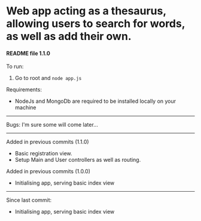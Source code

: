 # Web app acting as a thesaurus, allowing users to search for words, as well as add their own.

#### README file 1.1.0


To run:

1) Go to root and 
`node app.js`

Requirements:

- NodeJs and MongoDb are required to be installed locally on your machine

---

Bugs:
I'm sure some will come later...

---

Added in previous commits (1.1.0) 
- Basic registration view.
- Setup Main and User controllers as well as routing.

Added in previous commits (1.0.0) 
- Initialising app, serving basic index view

---

Since last commit:

- Initialising app, serving basic index view
